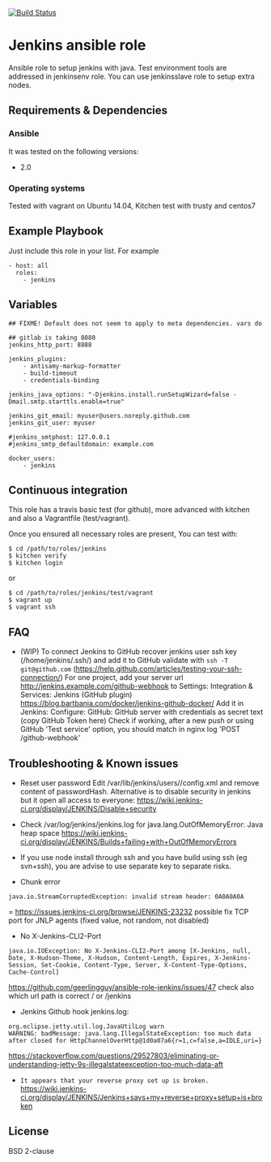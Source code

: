 [![Build Status](https://travis-ci.org/juju4/ansible-jenkins.svg?branch=master)](https://travis-ci.org/juju4/ansible-jenkins)
# Jenkins ansible role

Ansible role to setup jenkins with java.
Test environment tools are addressed in jenkinsenv role.
You can use jenkinsslave role to setup extra nodes.

## Requirements & Dependencies

### Ansible
It was tested on the following versions:
 * 2.0

### Operating systems

Tested with vagrant on Ubuntu 14.04, Kitchen test with trusty and centos7

## Example Playbook

Just include this role in your list.
For example

```
- host: all
  roles:
    - jenkins
```

## Variables

```
## FIXME! Default does not seem to apply to meta dependencies. vars do

## gitlab is taking 8080
jenkins_http_port: 8888

jenkins_plugins:
    - antisamy-markup-formatter
    - build-timeout 
    - credentials-binding

jenkins_java_options: "-Djenkins.install.runSetupWizard=false -Dmail.smtp.starttls.enable=true"

jenkins_git_email: myuser@users.noreply.github.com
jenkins_git_user: myuser

#jenkins_smtphost: 127.0.0.1
#jenkins_smtp_defaultdomain: example.com

docker_users:
    - jenkins
```

## Continuous integration

This role has a travis basic test (for github), more advanced with kitchen and also a Vagrantfile (test/vagrant).

Once you ensured all necessary roles are present, You can test with:
```
$ cd /path/to/roles/jenkins
$ kitchen verify
$ kitchen login
```
or
```
$ cd /path/to/roles/jenkins/test/vagrant
$ vagrant up
$ vagrant ssh
```

## FAQ

* (WIP) To connect Jenkins to GitHub
recover jenkins user ssh key (/home/jenkins/.ssh/) and add it to GitHub
validate with ```ssh -T git@github.com``` (https://help.github.com/articles/testing-your-ssh-connection/)
For one project, add your server url http://jenkins.example.com/github-webhook to Settings: Integration & Services: Jenkins (GitHub plugin)
https://blog.bartbania.com/docker/jenkins-github-docker/
Add it in Jenkins: Configure: GitHub: GitHub server with credentials as secret text (copy GitHub Token here)
Check if working, after a new push or using GitHub 'Test service' option, you should match in nginx log 'POST /github-webhook'

## Troubleshooting & Known issues

* Reset user password
Edit /var/lib/jenkins/users/<user>/config.xml and remove content of passwordHash.
Alternative is to disable security in jenkins but it open all access to everyone: https://wiki.jenkins-ci.org/display/JENKINS/Disable+security

* Check /var/log/jenkins/jenkins.log for
java.lang.OutOfMemoryError: Java heap space
https://wiki.jenkins-ci.org/display/JENKINS/Builds+failing+with+OutOfMemoryErrors

* If you use node install through ssh and you have build using ssh (eg svn+ssh), you are advise to use separate key to separate risks.

* Chunk error
```SEVERE: I/O error in channel Chunked connection to http://localhost:8080/cli
java.io.StreamCorruptedException: invalid stream header: 0A0A0A0A
```
=
https://issues.jenkins-ci.org/browse/JENKINS-23232
possible fix TCP port for JNLP agents (fixed value, not random, not disabled)

* No X-Jenkins-CLI2-Port
```
java.io.IOException: No X-Jenkins-CLI2-Port among [X-Jenkins, null, Date, X-Hudson-Theme, X-Hudson, Content-Length, Expires, X-Jenkins-Session, Set-Cookie, Content-Type, Server, X-Content-Type-Options, Cache-Control]
```
https://github.com/geerlingguy/ansible-role-jenkins/issues/47
check also which url path is correct / or /jenkins

* Jenkins Github hook
jenkins.log:
```
org.eclipse.jetty.util.log.JavaUtilLog warn
WARNING: badMessage: java.lang.IllegalStateException: too much data after closed for HttpChannelOverHttp@1d0a07a6{r=1,c=false,a=IDLE,uri=}
```
https://stackoverflow.com/questions/29527803/eliminating-or-understanding-jetty-9s-illegalstateexception-too-much-data-aft

* ```It appears that your reverse proxy set up is broken.```
https://wiki.jenkins-ci.org/display/JENKINS/Jenkins+says+my+reverse+proxy+setup+is+broken



## License

BSD 2-clause

